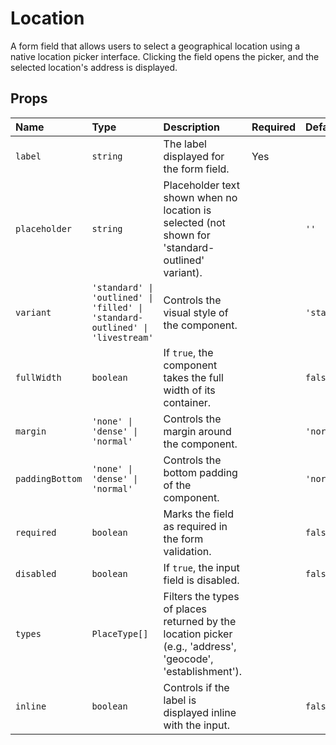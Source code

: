 # Location

A form field that allows users to select a geographical location using a native location picker interface. Clicking the field opens the picker, and the selected location's address is displayed.

## Props

| Name | Type | Description | Required | Default |
| :--- | :--- | :---------- | :-------- | :------- |
| `label` | `string` | The label displayed for the form field. | Yes | |
| `placeholder` | `string` | Placeholder text shown when no location is selected (not shown for 'standard-outlined' variant). | | `''` |
| `variant` | `'standard' \| 'outlined' \| 'filled' \| 'standard-outlined' \| 'livestream'` | Controls the visual style of the component. | | `'standard'` |
| `fullWidth` | `boolean` | If `true`, the component takes the full width of its container. | | `false` |
| `margin` | `'none' \| 'dense' \| 'normal'` | Controls the margin around the component. | | `'normal'` |
| `paddingBottom` | `'none' \| 'dense' \| 'normal'` | Controls the bottom padding of the component. | | `'normal'` |
| `required` | `boolean` | Marks the field as required in the form validation. | | `false` |
| `disabled` | `boolean` | If `true`, the input field is disabled. | | `false` |
| `types` | `PlaceType[]` | Filters the types of places returned by the location picker (e.g., 'address', 'geocode', 'establishment'). | | |
| `inline` | `boolean` | Controls if the label is displayed inline with the input. | | `false` |
